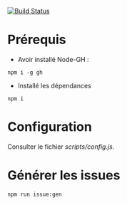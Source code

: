 
[![Build Status](https://travis-ci.org/DevInstitut/atelier-spring-angular.svg?branch=master)](https://travis-ci.org/DevInstitut/atelier-spring-angular)

# Prérequis

* Avoir installé Node-GH :

```
npm i -g gh
```

* Installé les dépendances

```
npm i
```

# Configuration

Consulter le fichier _scripts/config.js_.


# Générer les issues

```
npm run issue:gen
```